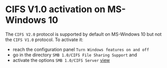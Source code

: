 # CIFS V1.0 activation on MS-Windows 10

The `CIFS V2.0` protocol is supported by default on MS-Windows 10 but not the `CIFS V1.0` protocol.
To activate it:

- reach the configuration panel ```Turn Windows features on and off```
- go in the directory `SMB 1.0/CIFS File Sharing Support` and
- activate the options `SMB 1.0/CIFS Server` [view](https://github.com/Qeedji/archives/blob/master/downloads/third-part-tools/Windows_features_turn_on_CIFS_V1.0.png)
